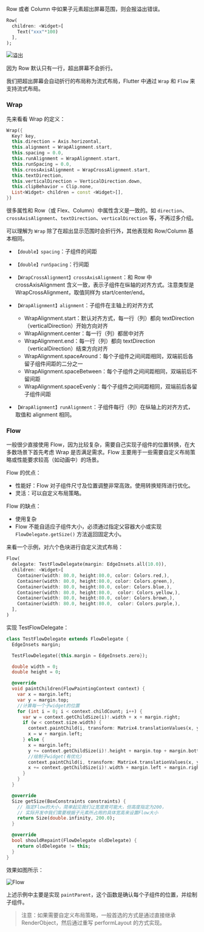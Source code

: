 Row 或者 Column 中如果子元素超出屏幕范围，则会报溢出错误。

```dart
Row(
  children: <Widget>[
    Text("xxx"*100)
  ],
);
```

![溢出](https://gitee.com/owenlee233/image_store/raw/master/202110200901321.png)

因为 Row 默认只有一行，超出屏幕不会折行。

我们把超出屏幕会自动折行的布局称为流式布局，Flutter 中通过 `Wrap` 和 `Flow` 来支持流式布局。

### Wrap

先来看看 Wrap 的定义：

```dart
Wrap({
  Key? key,
  this.direction = Axis.horizontal,
  this.alignment = WrapAlignment.start,
  this.spacing = 0.0,
  this.runAlignment = WrapAlignment.start,
  this.runSpacing = 0.0,
  this.crossAxisAlignment = WrapCrossAlignment.start,
  this.textDirection,
  this.verticalDirection = VerticalDirection.down,
  this.clipBehavior = Clip.none,
  List<Widget> children = const <Widget>[],
})
```

很多属性和 Row（或 Flex、Column）中属性含义是一致的。如 `direction`、`crossAxisAlignment`、`textDirection`、`verticalDirection` 等，不再过多介绍。

可以理解为 `Wrap` 除了在超出显示范围时会折行外，其他表现和 Row/Column 基本相同。

- `【double】spacing`：子组件的间距
- `【double】runSpacing`：行间距

- `【WrapCrossAlignment】crossAxisAlignment`：和 Row 中 crossAxisAlignment 含义一致，表示子组件在纵轴的对齐方式。注意类型是 WrapCrossAlignment，取值同样为 start/center/end。
- `【WrapAlignment】alignment`：子组件在主轴上的对齐方式
  - WrapAlignment.start：默认对齐方式，每一行（列）都向 textDirection（verticalDirection）开始方向对齐
  - WrapAlignment.center：每一行（列）都居中对齐
  - WrapAlignment.end：每一行（列）都向 textDirection（verticalDirection）结束方向对齐
  - WrapAlignment.spaceAround：每个子组件之间间距相同，双端前后各留子组件间距的二分之一
  - WrapAlignment.spaceBetween：每个子组件之间间距相同，双端前后不留间距
  - WrapAlignment.spaceEvenly：每个子组件之间间距相同，双端前后各留子组件间距
- `【WrapAlignment】runAlignment`：子组件每行（列）在纵轴上的对齐方式，取值和 alignment 相同。



### Flow

一般很少直接使用 Flow，因为比较复杂，需要自己实现子组件的位置转换，在大多数场景下首先考虑 Wrap 是否满足需求。Flow 主要用于一些需要自定义布局策略或性能要求较高（如动画中）的场景。

Flow 的优点：

- 性能好：Flow 对子组件尺寸及位置调整非常高效。使用转换矩阵进行优化。
- 灵活：可以自定义布局策略。

Flow 的缺点：

- 使用复杂
- Flow 不能自适应子组件大小，必须通过指定父容器大小或实现 `FlowDelegate.getSize()` 方法返回固定大小。

来看一个示例，对六个色块进行自定义流式布局：

```dart
Flow(
  delegate: TestFlowDelegate(margin: EdgeInsets.all(10.0)),
  children: <Widget>[
    Container(width: 80.0, height:80.0, color: Colors.red,),
    Container(width: 80.0, height:80.0, color: Colors.green,),
    Container(width: 80.0, height:80.0, color: Colors.blue,),
    Container(width: 80.0, height:80.0,  color: Colors.yellow,),
    Container(width: 80.0, height:80.0, color: Colors.brown,),
    Container(width: 80.0, height:80.0,  color: Colors.purple,),
  ],
)
```

实现 TestFlowDelegate：

```dart
class TestFlowDelegate extends FlowDelegate {
  EdgeInsets margin;

  TestFlowDelegate({this.margin = EdgeInsets.zero});

  double width = 0;
  double height = 0;

  @override
  void paintChildren(FlowPaintingContext context) {
    var x = margin.left;
    var y = margin.top;
    //计算每一个子widget的位置
    for (int i = 0; i < context.childCount; i++) {
      var w = context.getChildSize(i)!.width + x + margin.right;
      if (w < context.size.width) {
        context.paintChild(i, transform: Matrix4.translationValues(x, y, 0.0));
        x = w + margin.left;
      } else {
        x = margin.left;
        y += context.getChildSize(i)!.height + margin.top + margin.bottom;
        //绘制子widget(有优化)
        context.paintChild(i, transform: Matrix4.translationValues(x, y, 0.0));
        x += context.getChildSize(i)!.width + margin.left + margin.right;
      }
    }
  }

  @override
  Size getSize(BoxConstraints constraints) {
    // 指定Flow的大小，简单起见我们让宽度竟可能大，但高度指定为200，
    // 实际开发中我们需要根据子元素所占用的具体宽高来设置Flow大小
    return Size(double.infinity, 200.0);
  }

  @override
  bool shouldRepaint(FlowDelegate oldDelegate) {
    return oldDelegate != this;
  }
}
```

效果如图所示：

![Flow](https://gitee.com/owenlee233/image_store/raw/master/202110202300083.png)

上述示例中主要是实现 `paintParent`，这个函数是确认每个子组件的位置，并绘制子组件。

> 注意：如果需要自定义布局策略，一般首选的方式是通过直接继承 RenderObject，然后通过重写 performLayout 的方式实现。